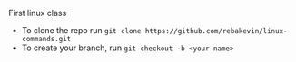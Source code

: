 First linux class

- To clone the repo run `git clone https://github.com/rebakevin/linux-commands.git`
- To create your branch, run `git checkout -b <your name>`
